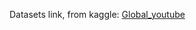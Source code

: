 Datasets link, from kaggle:
[Global_youtube](https://www.kaggle.com/datasets/nelgiriyewithana/global-youtube-statistics-2023?resource=download)

